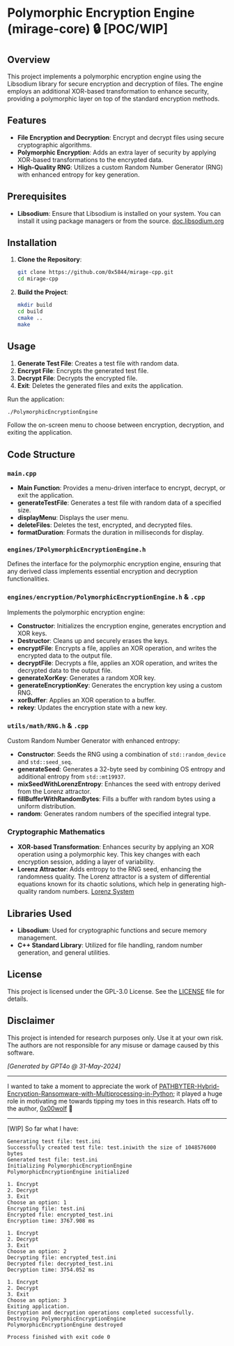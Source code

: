 # Polymorphic Encryption Engine (mirage-core) 🔒 [POC/WIP]

## Overview

This project implements a polymorphic encryption engine using the Libsodium library for secure encryption and decryption of files. The engine employs an additional XOR-based transformation to enhance security, providing a polymorphic layer on top of the standard encryption methods.

## Features

- **File Encryption and Decryption**: Encrypt and decrypt files using secure cryptographic algorithms.
- **Polymorphic Encryption**: Adds an extra layer of security by applying XOR-based transformations to the encrypted data.
- **High-Quality RNG**: Utilizes a custom Random Number Generator (RNG) with enhanced entropy for key generation.

## Prerequisites

- **Libsodium**: Ensure that Libsodium is installed on your system. You can install it using package managers or from the source. [doc.libsodium.org](https://doc.libsodium.org/)

## Installation

1. **Clone the Repository**:
    ```bash
    git clone https://github.com/0x5844/mirage-cpp.git
    cd mirage-cpp
    ```

2. **Build the Project**:
    ```bash
    mkdir build
    cd build
    cmake ..
    make
    ```

## Usage

1. **Generate Test File**: Creates a test file with random data.
2. **Encrypt File**: Encrypts the generated test file.
3. **Decrypt File**: Decrypts the encrypted file.
4. **Exit**: Deletes the generated files and exits the application.

Run the application:
```bash
./PolymorphicEncryptionEngine
```

Follow the on-screen menu to choose between encryption, decryption, and exiting the application.

## Code Structure

### `main.cpp`

- **Main Function**: Provides a menu-driven interface to encrypt, decrypt, or exit the application.
- **generateTestFile**: Generates a test file with random data of a specified size.
- **displayMenu**: Displays the user menu.
- **deleteFiles**: Deletes the test, encrypted, and decrypted files.
- **formatDuration**: Formats the duration in milliseconds for display.

### `engines/IPolymorphicEncryptionEngine.h`

Defines the interface for the polymorphic encryption engine, ensuring that any derived class implements essential encryption and decryption functionalities.

### `engines/encryption/PolymorphicEncryptionEngine.h` & `.cpp`

Implements the polymorphic encryption engine:
- **Constructor**: Initializes the encryption engine, generates encryption and XOR keys.
- **Destructor**: Cleans up and securely erases the keys.
- **encryptFile**: Encrypts a file, applies an XOR operation, and writes the encrypted data to the output file.
- **decryptFile**: Decrypts a file, applies an XOR operation, and writes the decrypted data to the output file.
- **generateXorKey**: Generates a random XOR key.
- **generateEncryptionKey**: Generates the encryption key using a custom RNG.
- **xorBuffer**: Applies an XOR operation to a buffer.
- **rekey**: Updates the encryption state with a new key.

### `utils/math/RNG.h` & `.cpp`

Custom Random Number Generator with enhanced entropy:
- **Constructor**: Seeds the RNG using a combination of `std::random_device` and `std::seed_seq`.
- **generateSeed**: Generates a 32-byte seed by combining OS entropy and additional entropy from `std::mt19937`.
- **mixSeedWithLorenzEntropy**: Enhances the seed with entropy derived from the Lorenz attractor.
- **fillBufferWithRandomBytes**: Fills a buffer with random bytes using a uniform distribution.
- **random**: Generates random numbers of the specified integral type.

### Cryptographic Mathematics

- **XOR-based Transformation**: Enhances security by applying an XOR operation using a polymorphic key. This key changes with each encryption session, adding a layer of variability.
- **Lorenz Attractor**: Adds entropy to the RNG seed, enhancing the randomness quality. The Lorenz attractor is a system of differential equations known for its chaotic solutions, which help in generating high-quality random numbers. [Lorenz System](https://en.wikipedia.org/wiki/Lorenz_system)

## Libraries Used

- **Libsodium**: Used for cryptographic functions and secure memory management.
- **C++ Standard Library**: Utilized for file handling, random number generation, and general utilities.

## License

This project is licensed under the GPL-3.0 License. See the [LICENSE](https://github.com/0x5844/mirage-cpp/blob/main/LICENSE) file for details.

## Disclaimer

This project is intended for research purposes only. Use it at your own risk. The authors are not responsible for any misuse or damage caused by this software.

*[Generated by GPT4o @ 31-May-2024]*

---

I wanted to take a moment to appreciate the work of [PATHBYTER-Hybrid-Encryption-Ransomware-with-Multiprocessing-in-Python](https://github.com/0x00wolf/PATHBYTER-Hybrid-Encryption-Ransomware-with-Multiprocessing-in-Python); it played a huge role in motivating me towards tipping my toes in this research. Hats off to the author, [0x00wolf](https://github.com/0x00wolf) 🫡

---

[WIP] So far what I have:
```
Generating test file: test.ini
Successfully created test file: test.iniwith the size of 1048576000 bytes
Generated test file: test.ini
Initializing PolymorphicEncryptionEngine
PolymorphicEncryptionEngine initialized

1. Encrypt
2. Decrypt
3. Exit
Choose an option: 1
Encrypting file: test.ini
Encrypted file: encrypted_test.ini
Encryption time: 3767.908 ms

1. Encrypt
2. Decrypt
3. Exit
Choose an option: 2
Decrypting file: encrypted_test.ini
Decrypted file: decrypted_test.ini
Decryption time: 3754.052 ms

1. Encrypt
2. Decrypt
3. Exit
Choose an option: 3
Exiting application.
Encryption and decryption operations completed successfully.
Destroying PolymorphicEncryptionEngine
PolymorphicEncryptionEngine destroyed

Process finished with exit code 0
```
